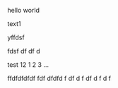 hello
world

text1


yffdsf


fdsf
df
df
d

test 12
1
2
3
...



ffdfdfdfdf
fdf
dfdfd
f
df
d
f
df
d
f
d
f